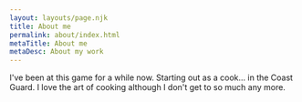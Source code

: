 ```yaml
---
layout: layouts/page.njk
title: About me
permalink: about/index.html
metaTitle: About me
metaDesc: About my work
---
```

I've been at this game for a while now. Starting out as a cook... in the Coast Guard. I love the art of cooking although I don't get to so much any more.